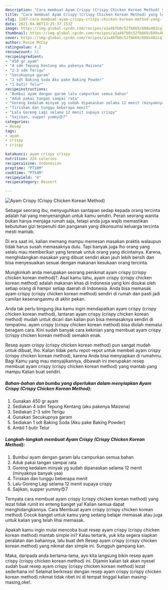 ```yaml
---
description: "Cara membuat Ayam Crispy (Crispy Chicken Korean Method) yang lezat dan Mudah Dibuat"
title: "Cara membuat Ayam Crispy (Crispy Chicken Korean Method) yang lezat dan Mudah Dibuat"
slug: 1207-cara-membuat-ayam-crispy-crispy-chicken-korean-method-yang-lezat-dan-mudah-dibuat
date: 2021-04-06T13:25:37.153Z
image: https://img-global.cpcdn.com/recipes/a1a46fb0c52fb669/680x482cq70/ayam-crispy-crispy-chicken-korean-method-foto-resep-utama.jpg
thumbnail: https://img-global.cpcdn.com/recipes/a1a46fb0c52fb669/680x482cq70/ayam-crispy-crispy-chicken-korean-method-foto-resep-utama.jpg
cover: https://img-global.cpcdn.com/recipes/a1a46fb0c52fb669/680x482cq70/ayam-crispy-crispy-chicken-korean-method-foto-resep-utama.jpg
author: Roxie McCoy
ratingvalue: 4.2
reviewcount: 11
recipeingredient:
- "450 gr ayam"
- "4 sdm Tepung Kentang aku pakenya Maizena"
- "2-3 sdm Terigu"
- "Secukupnya garam"
- "1 sdt Baking Soda Aku pake Baking Powder"
- "1 butir Telur"
recipeinstructions:
- "Bumbui ayam dengan garam lalu campurkan semua bahan"
- "Aduk pakai tangan sampai rata"
- "Goreng kedalam minyak yg sudah dipanaskan selama 12 menit (minyaknya banyak yaa)"
- "Tiriskan dan tunggu beberapa menit"
- "Lalu Goreng Lagi selama 12 menit supaya crispy"
- "Sajikan, supper yummy😍7"
categories:
- Resep
tags:
- ayam
- crispy
- crispy

katakunci: ayam crispy crispy 
nutrition: 224 calories
recipecuisine: Indonesian
preptime: "PT10M"
cooktime: "PT54M"
recipeyield: "4"
recipecategory: Dessert

---
```



![Ayam Crispy (Crispy Chicken Korean Method)](https://img-global.cpcdn.com/recipes/a1a46fb0c52fb669/680x482cq70/ayam-crispy-crispy-chicken-korean-method-foto-resep-utama.jpg)

Sebagai seorang ibu, menyuguhkan santapan sedap kepada orang tercinta adalah hal yang menyenangkan untuk kamu sendiri. Peran seorang  wanita bukan hanya menjaga rumah saja, tetapi anda juga wajib memastikan kebutuhan gizi terpenuhi dan panganan yang dikonsumsi keluarga tercinta mesti mantab.

Di era  saat ini, kalian memang mampu memesan masakan praktis walaupun tidak harus susah memasaknya dulu. Tapi banyak juga lho orang yang selalu mau memberikan yang terenak untuk orang yang dicintainya. Karena, menghidangkan masakan yang dibuat sendiri akan jauh lebih bersih dan bisa menyesuaikan sesuai dengan makanan kesukaan orang tercinta. 



Mungkinkah anda merupakan seorang penikmat ayam crispy (crispy chicken korean method)?. Asal kamu tahu, ayam crispy (crispy chicken korean method) adalah makanan khas di Indonesia yang kini disukai oleh setiap orang di hampir setiap daerah di Indonesia. Anda bisa memasak ayam crispy (crispy chicken korean method) sendiri di rumah dan pasti jadi camilan kesenanganmu di akhir pekan.

Anda tak perlu bingung jika kamu ingin mendapatkan ayam crispy (crispy chicken korean method), lantaran ayam crispy (crispy chicken korean method) mudah untuk dicari dan kalian pun bisa memasaknya sendiri di tempatmu. ayam crispy (crispy chicken korean method) bisa diolah memalui beragam cara. Kini sudah banyak cara kekinian yang membuat ayam crispy (crispy chicken korean method) semakin enak.

Resep ayam crispy (crispy chicken korean method) pun sangat mudah untuk dibuat, lho. Kalian tidak perlu repot-repot untuk membeli ayam crispy (crispy chicken korean method), karena Anda bisa menyiapkan di rumahmu. Bagi Kamu yang mau menyajikannya, dibawah ini merupakan resep membuat ayam crispy (crispy chicken korean method) yang mantab yang mampu Kalian buat sendiri.

<!--inarticleads1-->

##### Bahan-bahan dan bumbu yang diperlukan dalam menyiapkan Ayam Crispy (Crispy Chicken Korean Method):

1. Gunakan 450 gr ayam
1. Sediakan 4 sdm Tepung Kentang (aku pakenya Maizena)
1. Sediakan 2-3 sdm Terigu
1. Gunakan Secukupnya garam
1. Sediakan 1 sdt Baking Soda (Aku pake Baking Powder)
1. Ambil 1 butir Telur




<!--inarticleads2-->

##### Langkah-langkah membuat Ayam Crispy (Crispy Chicken Korean Method):

1. Bumbui ayam dengan garam lalu campurkan semua bahan
1. Aduk pakai tangan sampai rata
1. Goreng kedalam minyak yg sudah dipanaskan selama 12 menit (minyaknya banyak yaa)
1. Tiriskan dan tunggu beberapa menit
1. Lalu Goreng Lagi selama 12 menit supaya crispy
1. Sajikan, supper yummy😍7




Ternyata cara membuat ayam crispy (crispy chicken korean method) yang lezat tidak rumit ini enteng banget ya! Kalian semua dapat menghidangkannya. Cara Membuat ayam crispy (crispy chicken korean method) Cocok banget untuk kamu yang sedang belajar memasak atau juga untuk kalian yang telah lihai memasak.

Apakah kamu ingin mulai mencoba buat resep ayam crispy (crispy chicken korean method) mantab simple ini? Kalau tertarik, yuk kita segera siapkan peralatan dan bahannya, lalu buat deh Resep ayam crispy (crispy chicken korean method) yang nikmat dan simple ini. Sungguh gampang kan. 

Maka, daripada anda berlama-lama, ayo kita langsung bikin resep ayam crispy (crispy chicken korean method) ini. Dijamin kalian tak akan nyesel sudah buat resep ayam crispy (crispy chicken korean method) lezat sederhana ini! Selamat berkreasi dengan resep ayam crispy (crispy chicken korean method) nikmat tidak ribet ini di tempat tinggal kalian masing-masing,oke!.

